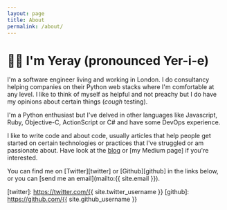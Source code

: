 ```yaml
---
layout: page
title: About
permalink: /about/
---
```


# 👋🏻 I'm Yeray (pronounced Yer-i-e)

I'm a software engineer living and working in London. I do consultancy helping companies on their Python web stacks where I'm comfortable at any level. I like to think of myself as helpful and not preachy but I do have my opinions about certain things (*cough* testing).

I'm a Python enthusiast but I've delved in other languages like Javascript, Ruby, Objective-C, ActionScript or C# and have some DevOps experience.

I like to write code and about code, usually articles that help people get started on certain technologies or practices that I've struggled or am passionate about. Have look at the [blog](/) or [my Medium page] if you're interested.

You can find me on [Twitter][twitter] or [Github][github] in the links below, or you can [send me an email](mailto:{{ site.email }}).


[twitter]: https://twitter.com/{{ site.twitter_username }}
[github]: https://github.com/{{ site.github_username }}